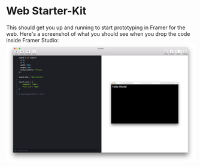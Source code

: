 Web Starter-Kit
=======================

This should get you up and running to start prototyping in Framer for the web. Here's a screenshot of what you should see when you drop the code inside Framer Studio:
![Web](assets/web-screenshot.png)
